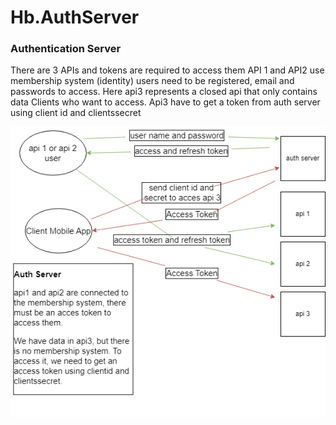# Hb.AuthServer
### Authentication Server 


There are 3 APIs and tokens are required to access them 
API 1 and API2 use membership system (identity) users need to be registered, email and passwords to access. Here 
api3 represents a closed api that only contains data Clients who want to access. Api3 have to get a token from auth server using client id and clientssecret


![sad](https://raw.githubusercontent.com/hasanbaysal/Hb.AuthServer/master/diagram.png)
